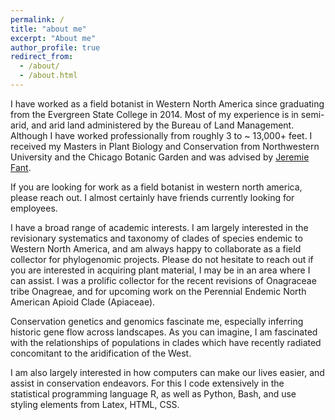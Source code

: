 ```yaml
---
permalink: /
title: "about me"
excerpt: "About me"
author_profile: true
redirect_from: 
  - /about/
  - /about.html
---
```


I have worked as a field botanist in Western North America since graduating from the Evergreen State College in 2014. Most of my experience is in semi-arid, and arid land administered by the Bureau of Land Management. Although I have worked professionally from roughly 3 to ~ 13,000+ feet. I received my Masters in Plant Biology and Conservation from Northwestern University and the Chicago Botanic Garden and was advised by [Jeremie Fant](https://sites.northwestern.edu/fant-lab/). 

If you are looking for work as a field botanist in western north america, please reach out. I almost certainly have friends currently looking for employees.

I have a broad range of academic interests. I am largely interested in the revisionary systematics and taxonomy of clades of species endemic to Western North America, and am always happy to collaborate as a field collector for phylogenomic projects. Please do not hesitate to reach out if you are interested in acquiring plant material, I may be in an area where I can assist. I was a prolific collector for the recent revisions of Onagraceae tribe Onagreae, and for upcoming work on the Perennial Endemic North American Apioid Clade (Apiaceae). 

Conservation genetics and genomics fascinate me, especially inferring historic gene flow across landscapes. As you can imagine, I am fascinated with the relationships of populations in clades which have recently radiated concomitant to the aridification of the West. 

I am also largely interested in how computers can make our lives easier, and assist in conservation endeavors. For this I code extensively in the statistical programming language R, as well as Python, Bash, and use styling elements from Latex, HTML, CSS. 

